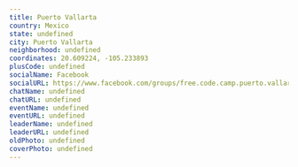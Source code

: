 ```yaml
---
title: Puerto Vallarta
country: Mexico
state: undefined
city: Puerto Vallarta
neighborhood: undefined
coordinates: 20.609224, -105.233893
plusCode: undefined
socialName: Facebook
socialURL: https://www.facebook.com/groups/free.code.camp.puerto.vallarta
chatName: undefined
chatURL: undefined
eventName: undefined
eventURL: undefined
leaderName: undefined
leaderURL: undefined
oldPhoto: undefined
coverPhoto: undefined
---
```

